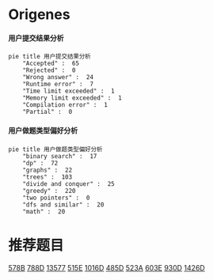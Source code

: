 # Origenes

<!-- tabs:start -->



#### **用户提交结果分析**

```mermaid
pie title 用户提交结果分析
    "Accepted" :  65
    "Rejected" :  0
    "Wrong answer" :  24
    "Runtime error" :  7
    "Time limit exceeded" :  1
    "Memory limit exceeded" :  1
    "Compilation error" :  1
    "Partial" :  0
```

#### **用户做题类型偏好分析**

```mermaid
pie title 用户做题类型偏好分析
    "binary search" :  17
    "dp" :  72
    "graphs" :  22
    "trees" :  103
    "divide and conquer" :  25
    "greedy" :  220
    "two pointers" :  0
    "dfs and similar" :  20
    "math" :  20
```



<!-- tabs:end -->
# 推荐题目
[578B](https://codeforces.com/contest/578/problem/B)
[788D](https://codeforces.com/contest/788/problem/D)
[13577](https://codeforces.com/contest/1357/problem/7)
[515E](https://codeforces.com/contest/515/problem/E)
[1016D](https://codeforces.com/contest/1016/problem/D)
[485D](https://codeforces.com/contest/485/problem/D)
[523A](https://codeforces.com/contest/523/problem/A)
[603E](https://codeforces.com/contest/603/problem/E)
[930D](https://codeforces.com/contest/930/problem/D)
[1426D](https://codeforces.com/contest/1426/problem/D)
